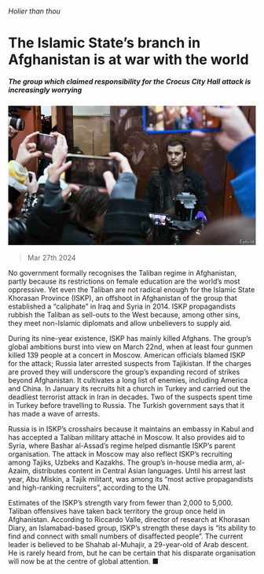 ###### Holier than thou

# The Islamic State’s branch in Afghanistan is at war with the world 

##### The group which claimed responsibility for the Crocus City Hall attack is increasingly worrying 

![image](images/20240330_ASP502.jpg) 

> Mar 27th 2024 

No government formally recognises the Taliban regime in Afghanistan, partly because its restrictions on female education are the world’s most oppressive. Yet even the Taliban are not radical enough for the Islamic State Khorasan Province (ISKP), an offshoot in Afghanistan of the group that established a “caliphate” in Iraq and Syria in 2014. ISKP propagandists rubbish the Taliban as sell-outs to the West because, among other sins, they meet non-Islamic diplomats and allow unbelievers to supply aid.

During its nine-year existence, ISKP has mainly killed Afghans. The group’s global ambitions burst into view on March 22nd, when at least four gunmen killed 139 people at a concert in Moscow. American officials blamed ISKP for the attack; Russia later arrested suspects from Tajikistan. If the charges are proved they will underscore the group’s expanding record of strikes beyond Afghanistan. It cultivates a long list of enemies, including America and China. In January its recruits hit a church in Turkey and carried out the deadliest terrorist attack in Iran in decades. Two of the suspects spent time in Turkey before travelling to Russia. The Turkish government says that it has made a wave of arrests.

Russia is in ISKP’s crosshairs because it maintains an embassy in Kabul and has accepted a Taliban military attaché in Moscow. It also provides aid to Syria, where Bashar al-Assad’s regime helped dismantle ISKP’s parent organisation. The attack in Moscow may also reflect ISKP’s recruiting among Tajiks, Uzbeks and Kazakhs. The group’s in-house media arm, al-Azaim, distributes content in Central Asian languages. Until his arrest last year, Abu Miskin, a Tajik militant, was among its “most active propagandists and high-ranking recruiters”, according to the UN.

Estimates of the ISKP’s strength vary from fewer than 2,000 to 5,000. Taliban offensives have taken back territory the group once held in Afghanistan. According to Riccardo Valle, director of research at Khorasan Diary, an Islamabad-based group, ISKP’s strength these days is “its ability to find and connect with small numbers of disaffected people”. The current leader is believed to be Shahab al-Muhajir, a 29-year-old of Arab descent. He is rarely heard from, but he can be certain that his disparate organisation will now be at the centre of global attention. ■

